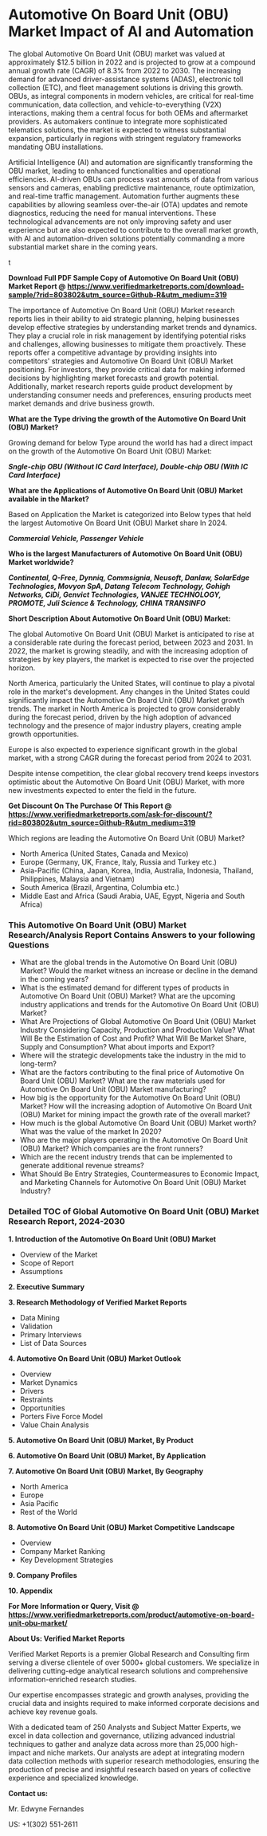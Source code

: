 <meta name="title" content="Global  Automotive On Board Unit (OBU) Market Impact of AI and Automation"><meta name="description" content="  The global Automotive On Board Unit (OBU) market was valued at approximately $12.5 billion in 2022 and is projected to grow at a compound annual growth rate (CAGR) o"><meta name="title" content=" Automotive On Board Unit (OBU) Market Size, Share, Scope, Trends, Growth, Opportunities, Analysis, Forecast"> <h1>Automotive On Board Unit (OBU) Market Impact of AI and Automation</h1> <p>The global Automotive On Board Unit (OBU) market was valued at approximately $12.5 billion in 2022 and is projected to grow at a compound annual growth rate (CAGR) of 8.3% from 2022 to 2030. The increasing demand for advanced driver-assistance systems (ADAS), electronic toll collection (ETC), and fleet management solutions is driving this growth. OBUs, as integral components in modern vehicles, are critical for real-time communication, data collection, and vehicle-to-everything (V2X) interactions, making them a central focus for both OEMs and aftermarket providers. As automakers continue to integrate more sophisticated telematics solutions, the market is expected to witness substantial expansion, particularly in regions with stringent regulatory frameworks mandating OBU installations.</p> <p>Artificial Intelligence (AI) and automation are significantly transforming the OBU market, leading to enhanced functionalities and operational efficiencies. AI-driven OBUs can process vast amounts of data from various sensors and cameras, enabling predictive maintenance, route optimization, and real-time traffic management. Automation further augments these capabilities by allowing seamless over-the-air (OTA) updates and remote diagnostics, reducing the need for manual interventions. These technological advancements are not only improving safety and user experience but are also expected to contribute to the overall market growth, with AI and automation-driven solutions potentially commanding a more substantial market share in the coming years.</p> t</p><p id="" class=""><strong>Download Full PDF Sample Copy of Automotive On Board Unit (OBU) Market Report @ <a href="https://www.verifiedmarketreports.com/download-sample/?rid=803802&utm_source=Github-R&utm_medium=319" target="_blank">https://www.verifiedmarketreports.com/download-sample/?rid=803802&utm_source=Github-R&utm_medium=319</a></strong></p><p>The importance of&nbsp;Automotive On Board Unit (OBU) Market research reports lies in their ability to aid strategic planning, helping businesses develop effective strategies by understanding market trends and dynamics. They play a crucial role in risk management by identifying potential risks and challenges, allowing businesses to mitigate them proactively. These reports offer a competitive advantage by providing insights into competitors' strategies and Automotive On Board Unit (OBU) Market positioning. For investors, they provide critical data for making informed decisions by highlighting market forecasts and growth potential. Additionally, market research reports guide product development by understanding consumer needs and preferences, ensuring products meet market demands and drive business growth.</p><p><strong>What are the&nbsp;Type driving the growth of the Automotive On Board Unit (OBU) Market?</strong></p><p id="" class="">Growing demand for below Type around the world has had a direct impact on the growth of the Automotive On Board Unit (OBU) Market:</p><em><strong>Sngle-chip OBU (Without IC Card Interface), Double-chip OBU (With IC Card Interface)</strong></em></p><strong>What are the&nbsp;Applications&nbsp;of Automotive On Board Unit (OBU) Market available in the Market?</strong></p><p id="" class="">Based on Application the Market is categorized into Below types that held the largest Automotive On Board Unit (OBU) Market share In 2024.</p><em><strong>Commercial Vehicle, Passenger Vehicle</strong></em></p><strong>Who is the largest Manufacturers of Automotive On Board Unit (OBU) Market worldwide?</strong></p><p><em><strong>Continental, Q-Free, Dynniq, Commsignia, Neusoft, Danlaw, SolarEdge Technologies, Movyon SpA, Datang Telecom Technology, Gohigh Networks, CiDi, Genvict Technologies, VANJEE TECHNOLOGY, PROMOTE, Juli Science & Technology, CHINA TRANSINFO</strong></em></p><p id="" class=""><strong>Short Description About Automotive On Board Unit (OBU) Market:</strong></p><p>The global Automotive On Board Unit (OBU) Market is anticipated to rise at a considerable rate during the forecast period, between 2023 and 2031. In 2022, the market is growing steadily, and with the increasing adoption of strategies by key players, the market is expected to rise over the projected horizon.</p><p>North America, particularly the United States, will continue to play a pivotal role in the market's development. Any changes in the United States could significantly impact the Automotive On Board Unit (OBU) Market growth trends. The market in North America is projected to grow considerably during the forecast period, driven by the high adoption of advanced technology and the presence of major industry players, creating ample growth opportunities.</p><p>Europe is also expected to experience significant growth in the global market, with a strong CAGR during the forecast period from 2024 to 2031.</p><p>Despite intense competition, the clear global recovery trend keeps investors optimistic about the Automotive On Board Unit (OBU) Market, with more new investments expected to enter the field in the future.</p><p id="" class=""><strong>Get Discount On The Purchase Of This Report @ <a href="https://www.verifiedmarketreports.com/ask-for-discount/?rid=803802&utm_source=Github-R&utm_medium=319" target="_blank">https://www.verifiedmarketreports.com/ask-for-discount/?rid=803802&utm_source=Github-R&utm_medium=319</a></strong></p>Which regions are leading the Automotive On Board Unit (OBU) Market?</p><ul><li>North America (United States, Canada and Mexico)</li><li>Europe (Germany, UK, France, Italy, Russia and Turkey etc.)</li><li>Asia-Pacific (China, Japan, Korea, India, Australia, Indonesia, Thailand, Philippines, Malaysia and Vietnam)</li><li>South America (Brazil, Argentina, Columbia etc.)</li><li>Middle East and Africa (Saudi Arabia, UAE, Egypt, Nigeria and South Africa)</li></ul><h3 id="" class="">This Automotive On Board Unit (OBU) Market Research/Analysis Report Contains Answers to your following Questions</h3><ul><li>What are the global trends in the Automotive On Board Unit (OBU) Market? Would the market witness an increase or decline in the demand in the coming years?</li><li>What is the estimated demand for different types of products in Automotive On Board Unit (OBU) Market? What are the upcoming industry applications and trends for the Automotive On Board Unit (OBU) Market?</li><li>What Are Projections of Global Automotive On Board Unit (OBU) Market Industry Considering Capacity, Production and Production Value? What Will Be the Estimation of Cost and Profit? What Will Be Market Share, Supply and Consumption? What about imports and Export?</li><li>Where will the strategic developments take the industry in the mid to long-term?</li><li>What are the factors contributing to the final price of Automotive On Board Unit (OBU) Market? What are the raw materials used for Automotive On Board Unit (OBU) Market manufacturing?</li><li>How big is the opportunity for the Automotive On Board Unit (OBU) Market? How will the increasing adoption of Automotive On Board Unit (OBU) Market for mining impact the growth rate of the overall market?</li><li>How much is the global Automotive On Board Unit (OBU) Market worth? What was the value of the market In 2020?</li><li>Who are the major players operating in the Automotive On Board Unit (OBU) Market? Which companies are the front runners?</li><li>Which are the recent industry trends that can be implemented to generate additional revenue streams?</li><li>What Should Be Entry Strategies, Countermeasures to Economic Impact, and Marketing Channels for Automotive On Board Unit (OBU) Market Industry?</li></ul><h3 id="" class="">Detailed TOC of Global Automotive On Board Unit (OBU) Market Research Report, 2024-2030</h3><p id="" class=""><strong>1. Introduction of the Automotive On Board Unit (OBU) Market</strong></p><ul><li>Overview of the Market</li><li>Scope of Report</li><li>Assumptions</li></ul><p id="" class=""><strong>2. Executive Summary</strong></p><p id="" class=""><strong>3. Research Methodology of Verified Market Reports</strong></p><ul><li>Data Mining</li><li>Validation</li><li>Primary Interviews</li><li>List of Data Sources</li></ul><p id="" class=""><strong>4. Automotive On Board Unit (OBU) Market Outlook</strong></p><ul><li>Overview</li><li>Market Dynamics</li><li>Drivers</li><li>Restraints</li><li>Opportunities</li><li>Porters Five Force Model</li><li>Value Chain Analysis</li></ul><p id="" class=""><strong>5. Automotive On Board Unit (OBU) Market, By Product</strong></p><p id="" class=""><strong>6. Automotive On Board Unit (OBU) Market, By Application</strong></p><p id="" class=""><strong>7. Automotive On Board Unit (OBU) Market, By Geography</strong></p><ul><li>North America</li><li>Europe</li><li>Asia Pacific</li><li>Rest of the World</li></ul><p id="" class=""><strong>8. Automotive On Board Unit (OBU) Market Competitive Landscape</strong></p><ul><li>Overview</li><li>Company Market Ranking</li><li>Key Development Strategies</li></ul><p id="" class=""><strong>9. Company Profiles</strong></p><p id="" class=""><strong>10. Appendix</strong></p><p id="" class=""><strong>For More Information or Query, Visit @ <a href="https://www.verifiedmarketreports.com/product/automotive-on-board-unit-obu-market/" target="_blank">https://www.verifiedmarketreports.com/product/automotive-on-board-unit-obu-market/</a></strong></p><p id="" class=""><strong>About Us: Verified Market Reports</strong></p><p id="" class="">Verified Market Reports is a premier Global Research and Consulting firm serving a diverse clientele of over 5000+ global customers. We specialize in delivering cutting-edge analytical research solutions and comprehensive information-enriched research studies.</p><p id="" class="">Our expertise encompasses strategic and growth analyses, providing the crucial data and insights required to make informed corporate decisions and achieve key revenue goals.</p><p id="" class="">With a dedicated team of 250 Analysts and Subject Matter Experts, we excel in data collection and governance, utilizing advanced industrial techniques to gather and analyze data across more than 25,000 high-impact and niche markets. Our analysts are adept at integrating modern data collection methods with superior research methodologies, ensuring the production of precise and insightful research based on years of collective experience and specialized knowledge.</p><p id="" class=""><strong>Contact us:</strong></p><p id="" class="">Mr. Edwyne Fernandes</p><p id="" class="">US: +1(302) 551-2611</p>